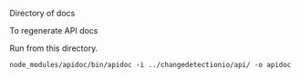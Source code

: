 Directory of docs

To regenerate API docs

Run from this directory.

`node_modules/apidoc/bin/apidoc -i ../changedetectionio/api/ -o apidoc`
